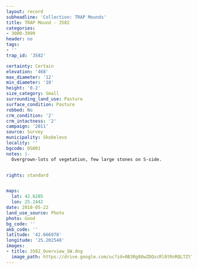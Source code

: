 ```yaml
---
layout: record
subheadline: 'Collection: TRAP Mounds'
title: TRAP Mound - 3582
categories:
- 3000-3999
header: no
tags:
- ''
trap_id: '3582'

certainty: Certain
elevation: '468'
max_diameter: '12'
min_diameter: '10'
height: '0.2'
size_category: Small
surrounding_land_use: Pasture
surface_condition: Pasture
robbed: No
crm_condition: '2'
crm_intactness: '2'
campaign: '2011'
source: Survey
municipality: Skobelevo
locality: ''
bgcode: DS001
notes: |-
  Overgrown-lots of vegetation, few large stones on S-side.


rights: standard


maps:
  lat: 42.6285
  lon: 25.2442
date: 2018-05-22
land_use_source: Photo
photo: Good
bg_code: ''
akb_code: ''
latitude: '42.666978'
longitude: '25.202548'
images:
- title: 3582_Overview_SW.dng
  image_path: https://drive.google.com/uc?id=0B3Rg88wZDQscRl8tRnRQLTZtTHc
---
```

